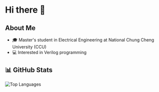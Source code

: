 # Hi there 👋

## About Me

- 🎓 Master's student in Electrical Engineering at National Chung Cheng University (CCU)
- 💻 Interested in Verilog programming

## 📊 GitHub Stats

![Top Languages](https://github-readme-stats.vercel.app/api/top-langs/?username=lu0425&layout=compact&theme=default)



<!--
**lu0425/lu0425** is a ✨ _special_ ✨ repository because its `README.md` (this file) appears on your GitHub profile.

Here are some ideas to get you started:

- 🔭 I’m currently working on ...
- 🌱 I’m currently learning ...
- 👯 I’m looking to collaborate on ...
- 🤔 I’m looking for help with ...
- 💬 Ask me about ...
- 📫 How to reach me: ...
- 😄 Pronouns: ...
- ⚡ Fun fact: ...
-->
